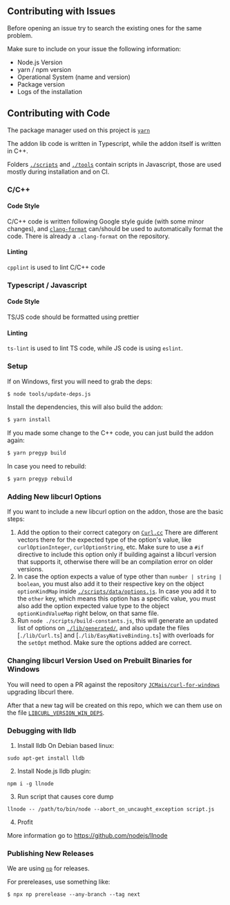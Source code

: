 ## Contributing with Issues

Before opening an issue try to search the existing ones for the same problem.

Make sure to include on your issue the following information:

* Node.js Version
* yarn / npm version
* Operational System (name and version)
* Package version
* Logs of the installation

## Contributing with Code

The package manager used on this project is [`yarn`](https://yarnpkg.com/)

The addon lib code is written in Typescript, while the addon itself is written in C++.

Folders [`./scripts`](./scripts) and [`./tools`](./tools) contain scripts in Javascript, those are used mostly during installation and on CI.

### C/C++
#### Code Style
C/C++ code is written following Google style guide (with some minor changes), and [`clang-format`](https://clang.llvm.org/docs/ClangFormat.html) can/should be used to automatically format the code. There is already a `.clang-format` on the repository.

#### Linting
`cpplint` is used to lint C/C++ code

### Typescript / Javascript
#### Code Style
TS/JS code should be formatted using prettier

#### Linting
`ts-lint` is used to lint TS code, while JS code is using `eslint`.

### Setup

If on Windows, first you will need to grab the deps:
```sh
$ node tools/update-deps.js
```

Install the dependencies, this will also build the addon:
```sh
$ yarn install
```

If you made some change to the C++ code, you can just build the addon again:
```sh
$ yarn pregyp build
```

In case you need to rebuild:
```sh
$ yarn pregyp rebuild
```

### Adding New libcurl Options

If you want to include a new libcurl option on the addon, those are the basic steps:

1. Add the option to their correct category on [`Curl.cc`](./src/Curl.cc)
   There are different vectors there for the expected type of the option's value, like `curlOptionInteger`, `curlOptionString`, etc.
   Make sure to use a `#if` directive to include this option only if building against a libcurl version that supports it, otherwise there will be an compilation error on older versions.
2. In case the option expects a value of type other than `number | string | boolean`, you must also add it to their respective key on the object `optionKindMap` inside [`./scripts/data/options.js`](./scripts/data/options.js). In case you add it to the `other` key, which means this option has a specific value, you must also add the option expected value type to the object `optionKindValueMap` right below, on that same file.
3. Run `node ./scripts/build-constants.js`, this will generate an updated list of options on [`./lib/generated/`](./lib/generated), and also update the files [`./lib/Curl.ts`] and [`./lib/EasyNativeBinding.ts`] with overloads for the `setOpt` method. Make sure the options added are correct.

### Changing libcurl Version Used on Prebuilt Binaries for Windows

You will need to open a PR against the repository [`JCMais/curl-for-windows`](https://github.com/JCMais/curl-for-windows/) upgrading libcurl there.

After that a new tag will be created on this repo, which we can them use on the file [`LIBCURL_VERSION_WIN_DEPS`](./LIBCURL_VERSION_WIN_DEPS).

### Debugging with lldb
1. Install lldb
On Debian based linux:
```
sudo apt-get install lldb
```

2. Install Node.js lldb plugin:
```
npm i -g llnode
```

3. Run script that causes core dump
```
llnode -- /path/to/bin/node --abort_on_uncaught_exception script.js
```

4. Profit


More information go to https://github.com/nodejs/llnode

### Publishing New Releases

We are using [`np`](https://github.com/sindresorhus/np) for releases.

For prereleases, use something like:
```shell
$ npx np prerelease --any-branch --tag next
```
